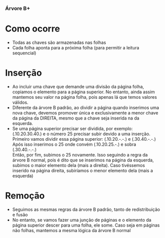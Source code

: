### Árvore B+

# Como ocorre 

* Todas as chaves são armazenadas nas folhas  
* Cada folha aponta para a próxima folha (para permitir a leitura sequencial)  

# Inserção  
* Ao incluir uma chave que demande uma divisão da página folha, copiamos o elemento para a página superior. No entanto, ainda assim mantemos 
seu valor na página folha, pois apenas lá que temos valores válidos.  
* Diferente da árvore B padrão, ao dividir a página quando inserimos uma nova chave, devemos promover única e exclusivamente a menor chave da 
página da DIREITA, mesmo que a chave seja inserida na da esquerda.  
* Se uma página superior precisar ser dividida, por exemplo: (.10.20.30.40.) e o número 25 precisar subir devido a uma inserção.  
Primeiro vamos dividir essa página superior: (.10.20.-.-.) e (.30.40.-.-.)  
Após isso inserimos o 25 onde convém (.10.20.25.-.) e sobra (.30.40.-.-.)  
Então, por fim, subimos o 25 novamente. Isso seguindo a regra da árvore B normal, pois é dito que se inserimos na página da esquerda, subimos 
o maior elemento dela (mais a direita). Caso tivéssemos inserido na página direita, subiríamos o menor elemento dela (mais a esquerda)  

# Remoção
* Seguimos as mesmas regras da árvore B padrão, tanto de redistribuição e fusão  
* No entanto, se vamos fazer uma junção de páginas e o elemento da página superior descer para uma folha, ele some. Caso seja em páginas 
não folhas, mantemos a mesma lógica da árvore B normal  

